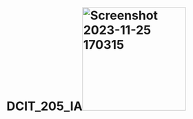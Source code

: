 # DCIT_205_IA<img width="240" alt="Screenshot 2023-11-25 170315" src="https://github.com/NAPARI45/11116210_DCIT205/assets/143945746/2b96c9d7-250c-43ed-a611-d90bcc0272fe">
